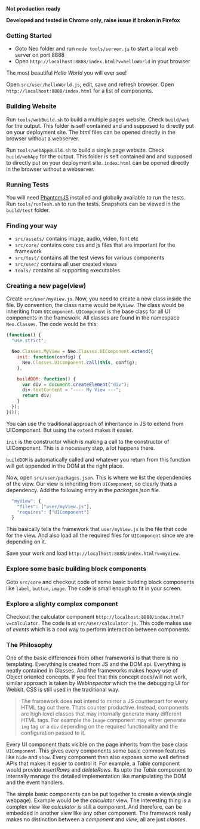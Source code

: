 **Not production ready**

**Developed and tested in Chrome only, raise issue if broken in Firefox**

### Getting Started

* Goto Neo folder and run `node tools/server.js` to start a local web server on port 8888
* Open `http://localhost:8888/index.html?v=helloWorld` in your browser

The most beautiful *Hello World* you will ever see!

Open `src/user/helloWorld.js`, edit, save and refresh browser.
Open `http://localhost:8888/index.html` for a list of components.

### Building Website

Run `tools/webBuild.sh` to build a multiple pages website. Check `build/web`
for the output. This folder is self contained and and supposed to directly put
on your deployment site. The *html* files can be opened directly in the browser
without a webserver.

Run `tools/webAppBuild.sh` to build a single page website. Check `build/webApp`
for the output. This folder is self contained and and supposed to directly put
on your deployment site. `index.html` can be opened directly in the browser
without a webserver.

### Running Tests
You will need [PhantomJS](http://phantomjs.org/) installed and globally
available to run the tests.
Run `tools/runTesh.sh` to run the tests. Snapshots can be viewed in the
`build/test` folder.

### Finding your way
* `src/assets/` contains image, audio, video, font etc
* `src/core/` contains core css and js files that are important for the framework
* `src/test/` contains all the test views for various components
* `src/user/` contains all user created views
* `tools/` contains all supporting executables

### Creating a new page(view)

Create `src/user/myView.js`. Now, you need to create a new class inside the file.
By convention, the class name would be `MyView`. The class would be inheriting
from `UIComponent`. `UIComponent` is the base class for all UI components in the
framework. All classes are found in the namespace `Neo.Classes`. The code
would be this:

```js
(function() {
  "use strict";

  Neo.Classes.MyView = Neo.Classes.UIComponent.extend({
    init: function(config) {
      Neo.Classes.UIComponent.call(this, config);
    },

    buildDOM: function() {
      var div = document.createElement("div");
      div.textContent = "---- My View ---";
      return div;
    }
  });
}());
```

You can use the traditional approach of inheritance in JS to extend from UIComponent.
But using the `extend` makes it easier.

`init` is the constructor which is making a call to the constructor of UIComponent.
This is a necessary step, a lot happens there.

`buildDOM` is automatically called and whatever you return from this function
will get appended in the DOM at the right place.

Now, open `src/user/packages.json`. This is where we list the dependencies of the
view. Our view is inheriting from `UIComponent`, so clearly thats a dependency.
Add the following entry in the *packages.json* file.

```js
  "myView": {
    "files": ["user/myView.js"],
    "requires": ["UIComponent"]
  }
```

This basically tells the framework that `user/myView.js` is the file that code
for the view. And also load all the required files for `UIComponent` since we
are depending on it.

Save your work and load `http://localhost:8888/index.html?v=myView`.

### Explore some basic building block components
Goto `src/core` and checkout code of some basic building block components like
`label`, `button`, `image`. The code is small enough to fit in your screen.

### Explore a slighty complex component
Checkout the calculator component `http://localhost:8888/index.html?v=calculator`.
The code is at `src/user/calculator.js`. This code makes use of *events* which
is a cool way to perform interaction between components.

### The Philosophy
One of the basic differences from other frameworks is that there is no templating.
Everything is created from JS and the DOM api. Everything is neatly contained
in Classes. And the frameworks makes heavy use of Object oriented concepts. If
you feel that this concept does/will not work, similar approach is taken by
*WebInspector* which the the debugging UI for Webkit. CSS is still used in
the traditional way.

> The framework does **not** intend to mirror a JS counterpart for every HTML
> tag out there. Thats counter productive. Instead, components are high level
> classes that may internally generate many different HTML tags. For example
> the `Image` component may either generate `img` tag or a `div` depending on
> the required functionality and the configuration passed to it.

Every UI component thats visible on the page inherits from the base class
`UIComponent`. This gives every components some basic common features like
`hide` and `show`. Every component then also exposes some well defined APIs
that makes it easier to control it. For example, a *Table* component would
provide *insertRows* and *deleteRows*. Its upto the *Table* component to
internally manage the detailed implementation like manipulating the DOM and the
event handlers.

The simple basic components can be put together to create a view(a single webpage).
Example would be the *calculator* view. The interesting thing is a complex
view like *calculator* is still a component. And therefore, can be embedded
in another view like any other component. The framework really makes no
distinction between a *component* and *view*, all are just *classes*.
